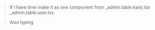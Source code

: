 > If I have time make it as one component from _admin.table.kanji.tsx   _admin.table.user.tsx


> Also typing
